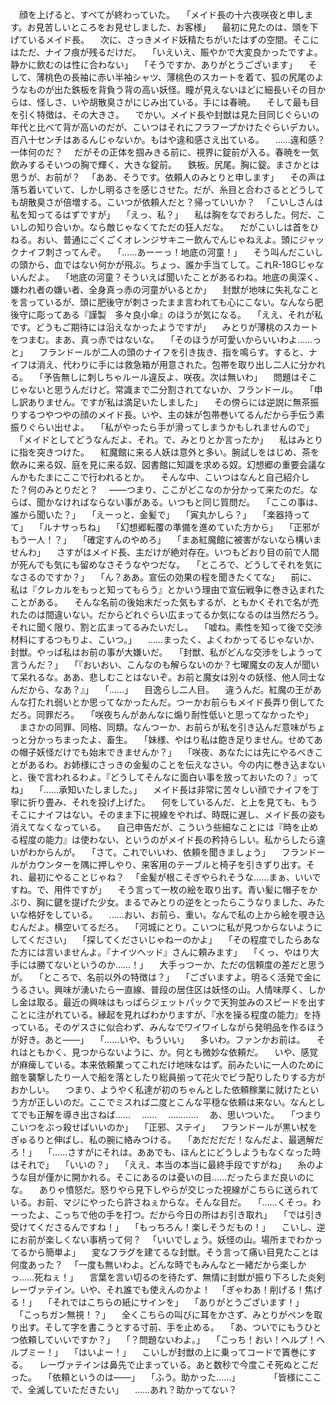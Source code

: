 　顔を上げると、すべてが終わっていた。
　「メイド長の十六夜咲夜と申します。お見苦しいところをお見せしました、お客様」
　最初に見たのは、頭を下げているメイド長。
　次に、さっきメイド妖精たちがいたはずの空間。そこにはただ、ナイフ痕が残るだけだ。
　「いえいえ、賑やかで大変良かったですよ。静かに飲むのは性に合わない」
　「そうですか、ありがとうございます」
　そして、薄桃色の長袖に赤い半袖シャツ、薄桃色のスカートを着て、狐の尻尾のようなものが出た鉄板を背負う背の高い妖怪。瞳が見えないほどに細長いその目からは、怪しさ、いや胡散臭さがにじみ出ている。手には春暁。
　そして最も目を引く特徴は、その大きさ。
　でかい。メイド長や封獣は見た目同じぐらいの年代と比べて背が高いのだが、こいつはそれにフラフープかけたぐらいデカい。百八十センチはあるんじゃないか。もはや違和感さえ出ている。
　……違和感？一体何のだ？
　だがその正体を掴みきる前に、視界に錠前が入る。春暁を一気飲みするそいつの胸で輝く、大きな錠前。
　鉄板。尻尾。胸に錠。まさかとは思うが、お前が？
　「ああ、そうです。依頼人のみとりと申します」
　その声は落ち着いていて、しかし明るさを感じさせた。だが、糸目と合わさるとどうしても胡散臭さが倍増する。こいつが依頼人だと？帰っていいか？
　「こいしさんは私を知ってるはずですが」
　「えっ、私？」
　私は胸をなでおろした。何だ、こいしの知り合いか。なら敵じゃなくてただの狂人だな。
　だがこいしは首をひねる。おい、普通にごくごくオレンジサキニー飲んでんじゃねえよ。頭にジャックナイフ刺さってんぞ。
　「……あーーっ！地底の河童！」
　そう叫んだこいしの頭から、血ではない何かが飛ぶ。ちょっ、誰か手当てして。これR-18Gじゃないんだよ。
　「地底の河童？そういえば聞いたことがあるわね。地底の奥深く、嫌われ者の嫌い者、全身真っ赤の河童がいるとか」
　封獣が地味に失礼なことを言っているが、頭に肥後守が刺さったまま言われても心にこない。なんなら肥後守に彫ってある『謹製　多々良小傘』のほうが気になる。
　「ええ、それが私です。どうもご期待には沿えなかったようですが」
　みとりが薄桃のスカートをつまむ。まあ、真っ赤ではないな。
　「そのほうが可愛いからいいわよ……っと」
　フランドールが二人の頭のナイフを引き抜き、指を鳴らす。すると、ナイフは消え、代わりに手には救急箱が用意された。包帯を取り出し二人に分かれる。
　「予告無しに刺しちゃルール違反よ、咲夜。次は無いわ」
　問題はそこじゃないと思うんだけど。常識まで二分割されてないか、フランドール。
　「申し訳ありません。ですが私は満足いたしました」
　その傍らには逆説に無茶振りするつやつやの顔のメイド長。いや、主の妹が包帯巻いてるんだから手伝う素振りぐらい出せよ。
　「私がやったら手が滑ってしまうかもしれませんので」
　「メイドとしてどうなんだよ、それ。で、みとりとか言ったか」
　私はみとりに指を突きつけた。
　紅魔館に来る人妖は意外と多い。腕試しをはじめ、茶を飲みに来る奴、庭を見に来る奴、図書館に知識を求める奴。幻想郷の重要会議なんかもたまにここで行われるとか。
　そんな中、こいつはなんと自己紹介した？何のみとりだと？
　――つまり、ここがどこなのか分かって来たのだ。ならば、聞かなければならない事がある。いつもと同じ質問だ。
　「ここの事は、誰から聞いた？」
　「えーっと、金髪で」
　「寅丸かしら？」
　「楽器持ってて」
　「ルナサっちね」
　「幻想郷転覆の準備を進めていた方から」
　「正邪がもう一人！？」
　「確定すんのやめろ」
　「まあ紅魔館に被害がないなら構いませんわ」
　さすがはメイド長、主だけが絶対存在。いつもどおり目の前で人間が死んでも気にも留めなさそうなやつだな。
　「ところで、どうしてそれを気になさるのですか？」
　「ん？ああ。宣伝の効果の程を聞きたくてな」
　前に、私は『クレカルをもっと知ってもらう』とかいう理由で宣伝戦争に巻き込まれたことがある。
　そんな名前の後始末だった気もするが、ともかくそれで名が売れたのは間違いない。だからどれぐらい広まってるか気になるのは当然だろう。それに聞く限り、割と広まってるみたいだし。
　「嘘ね。素性を知って後で交渉材料にするつもりよ、こいつ。」
　……まったく、よくわかってるじゃないか、封獣。やっば私はお前の事が大嫌いだ。
　「封獣、私がどんな交渉をしようって言うんだ？」
　「『おいおい、こんなのも解らないのか？七曜魔女の友人が聞いて呆れるな。ああ、悲しむことはないぞ。お前と魔女は別々の妖怪、他人同士なんだから、なあ？』」
　「……」
　目逸らし二人目。
　違うんだ。紅魔の王があんな打たれ弱いとか思ってなかったんだ。つーかお前らもメイド長弄り倒してただろ。同罪だろ。
　「咲夜ちんがあんなに煽り耐性低いと思ってなかったや」
　まさかの同罪、同格、同類。なんつーか、お前らが私を引き込んだ意味がちょっと分かっちまったよ、畜生。
　「妹様、やはり私は飽き足りません。せめてあの帽子妖怪だけでも始末できませんか？」
　「咲夜、あなたには先にやるべきことがあるわ。お姉様にさっきの金髪のことを伝えなさい。今の内に巻き込まないと、後で言われるわよ。『どうしてそんなに面白い事を放っておいたの？』ってね」
　「……承知いたしました。」
　メイド長は非常に苦々しい顔でナイフを丁寧に折り畳み、それを投げ上げた。
　何をしているんだ、と上を見ても、もうそこにナイフはない。そのまま下に視線をやれば、時既に遅し、メイド長の姿も消えてなくなっている。
　自己申告だが、こういう些細なことには『時を止める程度の能力』は使わない、というのがメイド長の矜持らしい。私からしたら違いがわからんが。
　「さて。これでいいわ、依頼を聞きましょう」
　フランドールがカウンターを隅に押しやり、来客用のテーブルと椅子を引きずり出す。それ、最初にやることじゃね？
　「金髪が根こそぎやられそうな……まぁ、いいですね。で、用件ですが」
　そう言って一枚の絵を取り出す。青い髪に帽子をかぶり、胸に鍵を提げた少女。まるでみとりの逆をとったらこうなりました、みたいな格好をしている。
　……おい、お前ら、重い。なんで私の上から絵を覗き込むんだよ。横空いてるだろ。
　「河城にとり。こいつに私が見つからないようにしてください」
　「探してくださいじゃねーのかよ」
　「その程度でしたらあなた方には言いませんよ。『ナイツヘッド』さんに頼みます」
　「くっ、やはり大手には勝てないというのか……！」
　大手っつーか、ただの信頼度の差だと思うが。
　「ところで、名前以外の特徴は？」
　「ございますよ。明るく活発で金にうるさい。興味が湧いたら一直線、普段の居住区は妖怪の山。人情味厚く、しかし金は取る。最近の興味はもっぱらジェットパックで天狗並みのスピードを出すことに注がれている。縁起を見ればわかりますが、『水を操る程度の能力』を持っている。そのゲスさに似合わず、みんなでワイワイしながら発明品を作るほうが好き。あと――」
　「……いや、もういい」
　多いわ。ファンかお前は。
　それはともかく、見つからないように、か。何とも微妙な依頼だ。
　いや、感覚が麻痺している。本来依頼業ってこれだけ地味なはず。前みたいに一人のために館を襲撃したり一人で船を落としたり総員揃って花火でビラ配りしたりする方がおかしい。
　つまり、ようやく私達が初のちゃんとした依頼稼業に就けたという方が正しいのだ。ここでミスれば二度とこんな平穏な依頼は来ない。なんとしてでも正解を導き出さねば……
　……
　…………
　あ、思いついた。
　「つまりこいつをぶっ殺せばいいのか」
　「正邪、ステイ」
　フランドールが黒い杖をぎゅるりと伸ばし、私の腕に絡みつける。
　「あだだだだ！なんだよ、最適解だろ！」
　「……さすがにそれは。ああでも、ほんとにどうしようもなくなった時はそれで」
　「いいの？」
　「ええ、本当の本当に最終手段ですがね」
　糸のような目が僅かに開かれる。そこにあるのは憂いの目……だったらまだ良いのにな。
　ありゃ憤怒だ。怒りやら見下しやらが交じった視線がこちらに送られている。お前、マジにやったら許さねぇからな。そんな目だ。
　「……くそっ。わーったよ、こっちで他の手を打つ。だから今日の所はお引き取れ」
　「では引き受けてくださるんですね！」
　「もっちろん！楽しそうだもの！」
　こいし、逆にお前が楽しくない事柄って何？
　「いいでしょう。妖怪の山。場所までわかってるから簡単よ」
　変なフラグを建てるな封獣。そう言って痛い目見たことは何度あった？
　「一度も無いわよ。どんな時でもみんなと一緒だから楽しかっ……死ねぇ！」
　言葉を言い切るのを待たず、無情に封獣が振り下ろした炎剣レーヴァテイン。いや、それ誰でも使えんのかよ！
　「ぎゃわあ！削げる！焦げる！」
　「それではこちらの紙にサインを」
　「ありがとうございます！」
　「こっちガン無視！？」
　全くこちらの叫びに耳をかさず、みとりがペンを取り出す。そして字を書こうとする寸前、手を止める。
　「あ、ついでにもうひとつ依頼していいですか？」
　「？問題ないわよ。」
　「こっち！おい！ヘルプ！ヘルプミー！」
　「はいよー！」
　こいしが封獣の上に乗ってコードで簀巻にする。
　レーヴァテインは鼻先で止まっている。あと数秒で今度こそ死ぬとこだった。
　「依頼というのは――」
　「ふう。助かった……」
　
　
　「皆様にここで、全滅していただきたい」
　……あれ？助かってない？